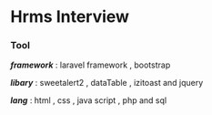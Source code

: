 
# Hrms Interview
















### Tool

***framework*** : laravel framework , bootstrap

***libary*** : sweetalert2 , dataTable , izitoast and jquery

***lang*** : html , css , java script , php and sql 

